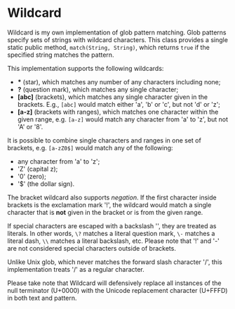 # Wildcard

Wildcard is my own implementation of glob pattern matching. Glob patterns specify sets of strings with wildcard
characters. This class provides a single static public method, `match(String, String)`, which returns
`true` if the specified string matches the pattern.

<p>This implementation supports the following wildcards:</p>

 - <b>*</b> (star), which matches any number of any characters including none;
 - <b>?</b> (question mark), which matches any single character;
 - <b>[abc]</b> (brackets), which matches any single character given in the brackets. E.g., `[abc]`
would match either 'a', 'b' or 'c', but not 'd' or 'z';
 - <b>[a-z]</b> (brackets with ranges), which matches one character within the given range, e.g. `[a-z]`
would match any character from 'a' to 'z', but not 'A' or '8'.


It is possible to combine single characters and ranges in one set of brackets, e.g. `[a-zZ0$]` would match
any of the following:

 - any character from 'a' to 'z';
 - 'Z' (capital z);
 - '0' (zero);
 - '$' (the dollar sign).

The bracket wildcard also supports *negation*. If the first character inside brackets is the exclamation
mark '!', the wildcard would match a single character that is **not** given in the bracket or is from the
given range.

If special characters are escaped with a backslash '\', they are treated as literals. In other words, `\?`
matches a literal question mark, `\-` matches a literal dash, `\\` matches a literal backslash, etc.
Please note that '!' and '-' are not considered special characters outside of brackets. </p>

Unlike Unix glob, which never matches the forward slash character '/', this implementation treats '/'
as a regular character.

Please take note that Wildcard will defensively replace all instances of the null terminator (U+0000) with
the Unicode replacement character (U+FFFD) in both text and pattern.